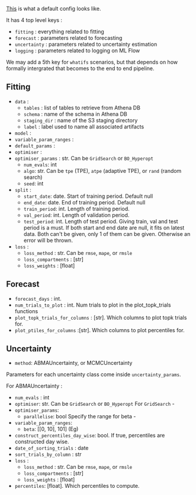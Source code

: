 [This](../configs/seir/default.yaml) is what a default config looks like. 

It has 4 top level keys :

- `fitting` : everything related to fitting
- `forecast` : parameters related to forecasting
- `uncertainty` : parameters related to uncertainty estimation
- `logging` : parameters related to logging on ML Flow

We may add a 5th key for `whatifs` scenarios, but that depends on how formally intergrated that becomes to the end to end pipeline.

## Fitting

- `data` :
    - `tables` : list of tables to retrieve from Athena DB
    - `schema` : name of the schema in Athena DB
    - `staging_dir` : name of the S3 staging directory
    - `label` : label used to name all associated artifacts 
- `model` : 
- `variable_param_ranges` :
- `default_params` :
- `optimiser` :
- `optimiser_params` : str. Can be `GridSearch` or  `BO_Hyperopt`
    - `num_evals`: int
    - `algo`: str. Can be `tpe` (TPE), `atpe` (adaptive TPE), or `rand` (random search)
    - `seed`: int
- `split` :
    - `start_date`: date. Start of training period. Default null
    - `end_date`: date. End of training period. Default null
    - `train_period`: int. Length of training period.
    - `val_period`: int. Length of validation period.
    - `test_period`: int. Length of test period.
Giving train, val and test period is a must. If both start and end date are null, it fits on latest data. Both can't be given, only 1 of them can be given. Otherwise an error will be thrown.
- `loss` :
    - `loss_method` : str. Can be `rmse`, `mape`, or `rmsle`
    - `loss_compartments` : \[str\]
    - `loss_weights` : \[float\]

## Forecast

- `forecast_days` : int. 
- `num_trials_to_plot` : int. Num trials to plot in the plot_topk_trials functions
- `plot_topk_trials_for_columns` : \[str\]. Which columns to plot topk trials for. 
- `plot_ptiles_for_columns` :\[str\]. Which columns to plot percentiles for. 

## Uncertainty

- `method`: ABMAUncertainty, or MCMCUncertainty

Parameters for each uncertainty class come inside `uncertainty_params`. 

For ABMAUncertainty : 
- `num_evals` : int
- `optimiser`: str. Can be `GridSearch` or  `BO_Hyperopt`
For `GridSearch` -  
- `optimiser_params`:
    - `parallelise`: bool
Specify the range for beta - 
- `variable_param_ranges`:
    - `beta`: [[0, 10], 101] (Eg)
- `construct_percentiles_day_wise`: bool. If true, percentiles are constructed day wise.
- `date_of_sorting_trials` : date
- `sort_trials_by_column` : str
- `loss` :
    - `loss_method` : str. Can be `rmse`, `mape`, or `rmsle`
    - `loss_compartments` : \[str\]
    - `loss_weights` : \[float\]
- `percentiles`: \[float\]. Which percentiles to compute. 
